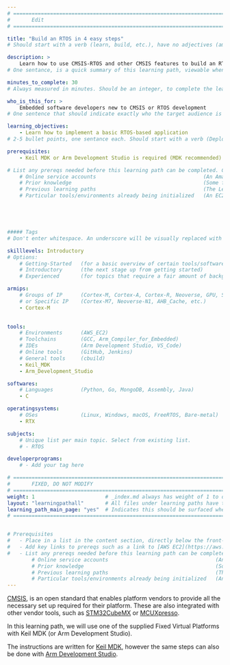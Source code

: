 ```yaml
---
# ================================================================================
#       Edit
# ================================================================================

title: "Build an RTOS in 4 easy steps"
# Should start with a verb (learn, build, etc.), have no adjectives (amazing, cool, etc.), and be as concise as possible.

description: >
    Learn how to use CMSIS-RTOS and other CMSIS features to build an RTOS application using Keil-RTX
# One sentance, is a quick summary of this learning path, viewable when searching through all learning paths. 

minutes_to_complete: 30
# Always measured in minutes. Should be an integer, to complete the learning path (not just read it).

who_is_this_for: >
    Embedded software developers new to CMSIS or RTOS development
# One sentence that should indicate exactly who the target audience is (developers in X industries using Y tools/software for Z use-case).

learning_objectives: 
    - Learn how to implement a basic RTOS-based application
# 2-5 bullet points, one sentance each. Should start with a verb (Deploy, Measure) and indicate the value of the objective if possible.

prerequisites:
    - Keil MDK or Arm Development Studio is required (MDK recommended)

# List any prereqs needed before this learning path can be completed. Can include:
    # Online service accounts                                   (An Amazon Web Services account)
    # Prior knowledge                                           (Some familiarity with embedded programing)
    # Previous learning paths                                   (The Learning Path: Getting Started with Arm Virtual Hardware)
    # Particular tools/environments already being initialized   (An EC2 instance with AVH installed)





##### Tags
# Don't enter whitespace. An underscore will be visually replaced with whitespace.

skilllevels: Introductory
# Options:
    # Getting-Started   (for a basic overview of certain tools/softwares/topics)
    # Introductory      (the next stage up from getting started)
    # Experienced       (for topics that require a fair amount of background knowledge in tools/softwares/topics to complete)

armips:
    # Groups of IP      (Cortex-M, Cortex-A, Cortex-R, Neoverse, GPU, System IP, etc.)
    # or Specific IP    (Cortex-M7, Neoverse-N1, AHB_Cache, etc.)
    - Cortex-M
   

tools:
    # Environments      (AWS_EC2)
    # Toolchains        (GCC, Arm_Compiler_for_Embedded)
    # IDEs              (Arm Development Studio, VS_Code)
    # Online tools      (GitHub, Jenkins)
    # General tools     (cbuild)
    - Keil_MDK
    - Arm_Development_Studio

softwares:
    # Languages         (Python, Go, MongoDB, Assembly, Java)
    - C

operatingsystems:
    # OSes              (Linux, Windows, macOS, FreeRTOS, Bare-metal)
    - RTX

subjects:
    # Unique list per main topic. Select from existing list.
    # - RTOS

developerprograms:
    # - Add your tag here

# ================================================================================
#       FIXED, DO NOT MODIFY
# ================================================================================
weight: 1                       # _index.md always has weight of 1 to order correctly
layout: "learningpathall"       # All files under learning paths have this same wrapper
learning_path_main_page: "yes"  # Indicates this should be surfaced when looking for related content. Only set for _index.md of learning path content.
# ================================================================================


# Prerequisites
#   - Place in a list in the content section, directly below the front-matter. 
#   - Add key links to prereqs such as a link to [AWS EC2](https://aws.amazon.com/ec2/) or a [learning path](/learning-paths/cloud/providers).
#   - List any prereqs needed before this learning path can be completed. Can include:
        # Online service accounts                                   (An Amazon Web Services account)
        # Prior knowledge                                           (Some familiarity with embedded programing)
        # Previous learning paths                                   (The Learning Path: Getting Started with Arm Virtual Hardware)
        # Particular tools/environments already being initialized   (An EC2 instance with AVH installed)
---
```

[CMSIS](https://www.keil.com/pack/doc/CMSIS/General/html/index.html), is an open standard that enables platform vendors to provide all the necessary set up required for their platform. These are also integrated with other vendor tools, such as [STM32CubeMX](https://www.st.com/en/development-tools/stm32cubemx.html) or [MCUXpresso](https://www.nxp.com/design/software/development-software/mcuxpresso-software-and-tools-/mcuxpresso-integrated-development-environment-ide:MCUXpresso-IDE).

In this learning path, we will use one of the supplied Fixed Virtual Platforms with Keil MDK (or Arm Development Studio).

The instructions are written for [Keil MDK](/install-tools/mdk), however the same steps can also be done with [Arm Development Studio](/install-tools/armds).

